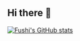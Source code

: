 ## Hi there 👋

[![Fushi's GitHub stats](https://github-readme-stats.vercel.app/api?username=fushidaniel)](https://github.com/anuraghazra/github-readme-stats)
<!--
**FushiDaniel/FushiDaniel** is a ✨ _special_ ✨ repository because its `README.md` (this file) appears on your GitHub profile.

Here are some ideas to get you started:

- 🔭 I’m currently working on ...
- 🌱 I’m currently learning ...
- 👯 I’m looking to collaborate on ...
- 🤔 I’m looking for help with ...
- 💬 Ask me about ...
- 📫 How to reach me: ...
- 😄 Pronouns: ...
- ⚡ Fun fact: ...
-->
